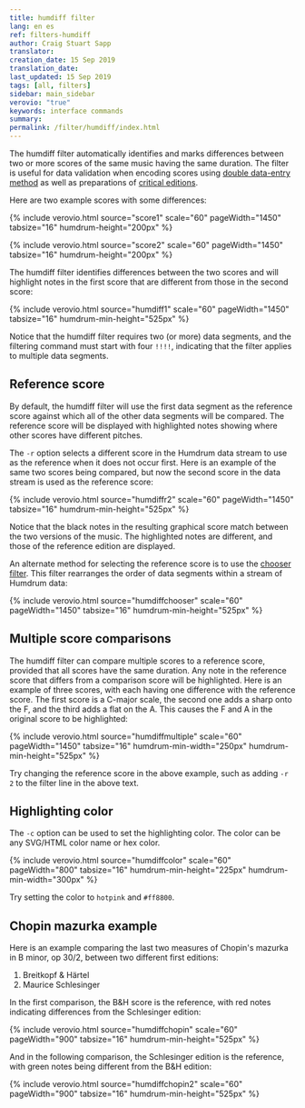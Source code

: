 ```yaml
---
title: humdiff filter
lang: en es
ref: filters-humdiff
author: Craig Stuart Sapp
translator: 
creation_date: 15 Sep 2019
translation_date: 
last_updated: 15 Sep 2019
tags: [all, filters]
sidebar: main_sidebar
verovio: "true"
keywords: interface commands 
summary: 
permalink: /filter/humdiff/index.html
---
```


The humdiff filter automatically identifies and marks differences
between two or more scores of the same music having the same duration.
The filter is useful for data validation when encoding scores using <a
target="_blank"
href="https://en.wikipedia.org/wiki/Two_pass_verification">double
data-entry method</a> as well as preparations of <a target="_blank"
href="https://chaucer.fas.harvard.edu/types-editions#criticaledition">critical
editions</a>.

Here are two example scores with some differences:

{% include verovio.html
	source="score1"
	scale="60"
	pageWidth="1450"
	tabsize="16"
	humdrum-height="200px"
%}
<script type="text/x-humdrum" id="score1">
**kern
*M4/4
=1
4c
4d
4e
4f
=2
4g
4a
4b
4cc
==
*-
</script>


{% include verovio.html
	source="score2"
	scale="60"
	pageWidth="1450"
	tabsize="16"
	humdrum-height="200px"
%}
<script type="text/x-humdrum" id="score2">
**kern
*M4/4
=1
4c
4d
4e
4g
=2
4f
2a
4cc
==
*-
</script>


The humdiff filter identifies differences between the two scores
and will highlight notes in the first score that are different from
those in the second score:

{% include verovio.html
	source="humdiff1"
	scale="60"
	pageWidth="1450"
	tabsize="16"
	humdrum-min-height="525px"
%}
<script type="text/x-humdrum" id="humdiff1">
!!!!filter: humdiff
**kern
*M4/4
=1
4c
4d
4e
4f
=2
4g
4a
4b
4cc
==
*-
**kern
*M4/4
=1
4c
4d
4e
4g
=2
4f
2a
4cc
==
*-
</script>

Notice that the humdiff filter requires two (or more) data segments,
and the filtering command must start with four `!!!!`, indicating
that the filter applies to multiple data segments.


## Reference score ## 

By default, the humdiff filter will use the first data segment as
the reference score against which all of the other data segments
will be compared.  The reference score will be displayed with 
highlighted notes showing where other scores have different
pitches.

The `-r` option selects a different score in the Humdrum data stream
to use as the reference when it does not occur first.  Here is an
example of the same two scores being compared, but now the second
score in the data stream is used as the reference score:

{% include verovio.html
	source="humdiffr2"
	scale="60"
	pageWidth="1450"
	tabsize="16"
	humdrum-min-height="525px"
%}
<script type="text/x-humdrum" id="humdiffr2">
!!!!filter: humdiff -r 2
**kern
*M4/4
=1
4c
4d
4e
4f
=2
4g
4a
4b
4cc
==
*-
**kern
*M4/4
=1
4c
4d
4e
4g
=2
4f
2a
4cc
==
*-
</script>

Notice that the black notes in the resulting graphical score match
between the two versions of the music.  The highlighted notes are
different, and those of the reference edition are displayed.


An alternate method for selecting the reference score is to use the
[chooser filter](/filter/chooser).  This filter rearranges
the order of data segments within a stream of Humdrum data:

{% include verovio.html
	source="humdiffchooser"
	scale="60"
	pageWidth="1450"
	tabsize="16"
	humdrum-min-height="525px"
%}
<script type="text/x-humdrum" id="humdiffchooser">
!!!!filter: chooser -s 2,1
!!!!filter: humdiff
**kern
*M4/4
=1
4c
4d
4e
4f
=2
4g
4a
4b
4cc
==
*-
**kern
*M4/4
=1
4c
4d
4e
4g
=2
4f
2a
4cc
==
*-
</script>


## Multiple score comparisons ##

The humdiff filter can compare multiple scores to a reference score,
provided that all scores have the same duration.  Any note in the
reference score that differs from a comparison score will be
highlighted.  Here is an example of three scores, with each having
one difference with the reference score.  The first score is a
C-major scale, the second one adds a sharp onto the F, and the third
adds a flat on the A.  This causes the F and A in the original score
to be highlighted:

{% include verovio.html
	source="humdiffmultiple"
	scale="60"
	pageWidth="1450"
	tabsize="16"
	humdrum-min-width="250px"
	humdrum-min-height="525px"
%}
<script type="text/x-humdrum" id="humdiffmultiple">
!!!!filter: humdiff
**kern
*clefG2
*M4/4
=1
4c
4d
4e
4f
=2
4g
4a
4b
4cc
==
*-
**kern
*clefG2
*M4/4
=1
4c
4d
4e
4f#
=2
4g
4a
4b
4cc
==
*-
**kern
*clefG2
*M4/4
=1
4c
4d
4e
4f
=2
4g
4a-
4b
4cc
==
*-
</script>

Try changing the reference score in the above example, such as adding `-r 2` 
to the filter line in the above text.


## Highlighting color ##

The `-c` option can be used to set the highlighting color.  The color
can be any SVG/HTML color name or hex color.

{% include verovio.html
	source="humdiffcolor"
	scale="60"
	pageWidth="800"
	tabsize="16"
	humdrum-min-height="225px"
	humdrum-min-width="300px"
%}
<script type="text/x-humdrum" id="humdiffcolor">
!!!!filter: humdiff -c limegreen
**kern
*clefG2
*M4/4
=1
4c
4d
4e
4f
=
*-
**kern
*clefG2
*M4/4
=1
4c
4d
4g
4f
=
*-
</script>

Try setting the color to `hotpink` and `#ff8800`.


## Chopin mazurka example ##

Here is an example comparing the last two measures of Chopin's
mazurka in B minor, op 30/2, between two different first editions:
<ol>
<li> Breitkopf &amp; H&auml;rtel</li>
<li> Maurice Schlesinger</li>
</ol>

In the first comparison, the B&amp;H score is the reference, with red notes
indicating differences from the Schlesinger edition:


{% include verovio.html
	source="humdiffchopin"
	scale="60"
	pageWidth="900"
	tabsize="16"
	humdrum-min-height="525px"
%}
<script type="text/x-humdrum" id="humdiffchopin">
!!!!filter: humdiff
!!!!SEGMENT: breitkopf
!!!OPS: 30
!!!OMN: 2
!!!PPR: Breitkopf & Härtel
!!!PPP: Leipzig
**kern	**kern	**dynam
*clefF4	*clefG2	*
*k[f#c#]	*k[f#c#]	*
=63	=63	=63
*	*^	*
8.bL 8.g#X 8.c#	2ryy	8.ee#XL 8.cc#	.
16bJk 16f# 16c#	.	16dddJk 16dd	.
4b 4e# 4c#	.	4ccc# 4cc#	.
4b 4e# 4c#	8gg#XL	4cc#	.
.	8aaJ	.	[[
*clefF4	*	*	*
=64	=64	=64	=64
*ped	*	*	*
4FF#	2ff#)	4r	.
4f# 4c# 4F#	.	4cc# 4a	.
*Xped	*	*	*
4r	4ryy	4r	.
==	==	==	==
*-	*-	*-	*-
!!!!SEGMENT: schlesinger
!!!OPS: 30
!!!ONM: 2
!!!PPR: M. Schlesinger
!!!PPP: Paris
**kern	**kern	**dynam
*part1	*part1	*part1
*staff2	*staff1	*
*clefF4	*clefG2	*
*k[f#c#]	*k[f#c#]	*
*b:	*b:	*
*M3/4	*M3/4	*
=63	=63	=63
*	*^	*
8.bL 8.g#X 8.c#	2ryy	8.ee#XL 8.cc#	.
16bJk 16f# 16c#	.	16dddJk 16dd	.
4b 4e 4c#	.	4ccc# 4cc#	.
4b 4e 4c#	8gg#XL	4cc#	.
.	8aaJ	.	[
*	*v	*v	*
*clefF4	*	*
=64	=64	=64
4f# 4c# 4F#	4ff# 4a)	.
4F# 4FF#	4fff# 4ff#	fz
4r	4r	.
!!LO:TX:a:B:rj:t=FINE
==	==	==
*-	*-	*-
</script>

And in the following comparison, the Schlesinger edition is the
reference, with green notes being different from the B&amp;H edition:

{% include verovio.html
	source="humdiffchopin2"
	scale="60"
	pageWidth="900"
	tabsize="16"
	humdrum-min-height="525px"
%}
<script type="text/x-humdrum" id="humdiffchopin2">
!!!!filter: chooser -s 2,1
!!!!filter: humdiff -c limegreen
!!!!SEGMENT: breitkopf
!!!OPS: 30
!!!OMN: 2
!!!PPR: Breitkopf & Härtel
!!!PPP: Leipzig
**kern	**kern	**dynam
*clefF4	*clefG2	*
*k[f#c#]	*k[f#c#]	*
=63	=63	=63
*	*^	*
8.bL 8.g#X 8.c#	2ryy	8.ee#XL 8.cc#	.
16bJk 16f# 16c#	.	16dddJk 16dd	.
4b 4e# 4c#	.	4ccc# 4cc#	.
4b 4e# 4c#	8gg#XL	4cc#	.
.	8aaJ	.	[[
*clefF4	*	*	*
=64	=64	=64	=64
*ped	*	*	*
4FF#	2ff#)	4r	.
4f# 4c# 4F#	.	4cc# 4a	.
*Xped	*	*	*
4r	4ryy	4r	.
==	==	==	==
*-	*-	*-	*-
!!!!SEGMENT: schlesinger
!!!OPS: 30
!!!ONM: 2
!!!PPR: M. Schlesinger
!!!PPP: Paris
**kern	**kern	**dynam
*clefF4	*clefG2	*
*k[f#c#]	*k[f#c#]	*
=63	=63	=63
*	*^	*
8.bL 8.g#X 8.c#	2ryy	8.ee#XL 8.cc#	.
16bJk 16f# 16c#	.	16dddJk 16dd	.
4b 4e 4c#	.	4ccc# 4cc#	.
4b 4e 4c#	8gg#XL	4cc#	.
.	8aaJ	.	[
*	*v	*v	*
*clefF4	*	*
=64	=64	=64
4f# 4c# 4F#	4ff# 4a)	.
4F# 4FF#	4fff# 4ff#	fz
4r	4r	.
==	==	==
*-	*-	*-
</script>



